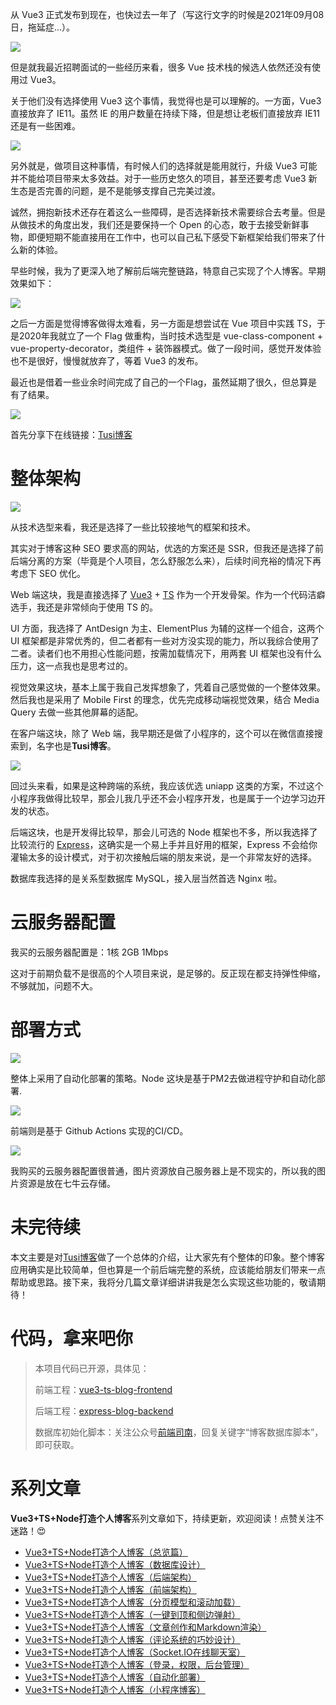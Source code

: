 从 Vue3 正式发布到现在，也快过去一年了（写这行文字的时候是2021年09月08日，拖延症...）。

![](https://qncdn.wbjiang.cn/vue3%E5%8F%91%E5%B8%83.png)

但是就我最近招聘面试的一些经历来看，很多 Vue 技术栈的候选人依然还没有使用过 Vue3。

关于他们没有选择使用 Vue3 这个事情，我觉得也是可以理解的。一方面，Vue3 直接放弃了 IE11。虽然 IE 的用户数量在持续下降，但是想让老板们直接放弃 IE11 还是有一些困难。

![](https://qncdn.wbjiang.cn/vue3%E6%94%BE%E5%BC%83ie11.png)

另外就是，做项目这种事情，有时候人们的选择就是能用就行，升级 Vue3 可能并不能给项目带来太多效益。对于一些历史悠久的项目，甚至还要考虑 Vue3 新生态是否完善的问题，是不是能够支撑自己完美过渡。

诚然，拥抱新技术还存在着这么一些障碍，是否选择新技术需要综合去考量。但是从做技术的角度出发，我们还是要保持一个 Open 的心态，敢于去接受新鲜事物，即便短期不能直接用在工作中，也可以自己私下感受下新框架给我们带来了什么新的体验。

早些时候，我为了更深入地了解前后端完整链路，特意自己实现了个人博客。早期效果如下：

![](https://qncdn.wbjiang.cn/%E6%97%A7%E7%89%88%E5%8D%9A%E5%AE%A2.png)

之后一方面是觉得博客做得太难看，另一方面是想尝试在 Vue 项目中实践 TS，于是2020年我就立了一个 Flag 做重构，当时技术选型是 vue-class-component + vue-property-decorator，类组件 + 装饰器模式。做了一段时间，感觉开发体验也不是很好，慢慢就放弃了，等着 Vue3 的发布。

最近也是借着一些业余时间完成了自己的一个Flag，虽然延期了很久，但总算是有了结果。

![](https://qncdn.wbjiang.cn/%E5%8D%9A%E5%AE%A2%E5%BD%95%E5%B1%8F2.gif)

首先分享下在线链接：[Tusi博客](https://blog.wbjiang.cn/)

# 整体架构

![](https://qncdn.wbjiang.cn/%E5%8D%9A%E5%AE%A2%E6%95%B4%E4%BD%93%E6%9E%B6%E6%9E%84.png)

从技术选型来看，我还是选择了一些比较接地气的框架和技术。

其实对于博客这种 SEO 要求高的网站，优选的方案还是 SSR，但我还是选择了前后端分离的方案（毕竟是个人项目，怎么舒服怎么来），后续时间充裕的情况下再考虑下 SEO 优化。

Web 端这块，我是直接选择了 [Vue3](https://v3.cn.vuejs.org/) + [TS](https://www.typescriptlang.org/docs/) 作为一个开发骨架。作为一个代码洁癖选手，我还是非常倾向于使用 TS 的。

UI 方面，我选择了 AntDesign 为主、ElementPlus 为辅的这样一个组合，这两个 UI 框架都是非常优秀的，但二者都有一些对方没实现的能力，所以我综合使用了二者。读者们也不用担心性能问题，按需加载情况下，用两套 UI 框架也没有什么压力，这一点我也是思考过的。

视觉效果这块，基本上属于我自己发挥想象了，凭着自己感觉做的一个整体效果。然后我也是采用了 Mobile First 的理念，优先完成移动端视觉效果，结合 Media Query 去做一些其他屏幕的适配。

在客户端这块，除了 Web 端，我早期还是做了小程序的，这个可以在微信直接搜索到，名字也是**Tusi博客**。

![](https://qncdn.wbjiang.cn/%E5%8D%9A%E5%AE%A2%E5%B0%8F%E7%A8%8B%E5%BA%8F%E6%95%88%E6%9E%9C%E5%9B%BE.jpg)

回过头来看，如果是这种跨端的系统，我应该优选 uniapp 这类的方案，不过这个小程序我做得比较早，那会儿我几乎还不会小程序开发，也是属于一个边学习边开发的状态。

后端这块，也是开发得比较早，那会儿可选的 Node 框架也不多，所以我选择了比较流行的 [Express](https://www.expressjs.com.cn/)，这确实是一个易上手并且好用的框架，Express 不会给你灌输太多的设计模式，对于初次接触后端的朋友来说，是一个非常友好的选择。

数据库我选择的是关系型数据库 MySQL，接入层当然首选 Nginx 啦。

# 云服务器配置

我买的云服务器配置是：1核 2GB 1Mbps

这对于前期负载不是很高的个人项目来说，是足够的。反正现在都支持弹性伸缩，不够就加，问题不大。

# 部署方式

![](https://qncdn.wbjiang.cn/%E5%8D%9A%E5%AE%A2%E9%83%A8%E7%BD%B2%E6%96%B9%E5%BC%8F.png)

整体上采用了自动化部署的策略。Node 这块是基于PM2去做进程守护和自动化部署.

![](https://qncdn.wbjiang.cn/pm2%E9%83%A8%E7%BD%B2%E6%95%88%E6%9E%9C%E5%9B%BE.png)

前端则是基于 Github Actions 实现的CI/CD。

![](https://qncdn.wbjiang.cn/github_actions%E6%95%88%E6%9E%9C.png)

我购买的云服务器配置很普通，图片资源放自己服务器上是不现实的，所以我的图片资源是放在七牛云存储。

# 未完待续

本文主要是对[Tusi博客](https://blog.wbjiang.cn/)做了一个总体的介绍，让大家先有个整体的印象。整个博客应用确实是比较简单，但也算是一个前后端完整的系统，应该能给朋友们带来一点帮助或思路。接下来，我将分几篇文章详细讲讲我是怎么实现这些功能的，敬请期待！

# 代码，拿来吧你

> 本项目代码已开源，具体见：
>
> 前端工程：[vue3-ts-blog-frontend](https://github.com/cumt-robin/vue3-ts-blog-frontend)
>
> 后端工程：[express-blog-backend](https://github.com/cumt-robin/express-blog-backend)
>
> 数据库初始化脚本：关注公众号[前端司南](https://qncdn.wbjiang.cn/%E5%89%8D%E7%AB%AF%E5%8F%B8%E5%8D%97%E5%90%8D%E7%89%87%E5%B8%A6%E5%BE%AE%E4%BF%A1.png)，回复关键字“博客数据库脚本”，即可获取。

# 系列文章

**Vue3+TS+Node打造个人博客**系列文章如下，持续更新，欢迎阅读！点赞关注不迷路！😍

- [Vue3+TS+Node打造个人博客（总览篇）](https://blog.wbjiang.cn/article/232)
- [Vue3+TS+Node打造个人博客（数据库设计）]()
- [Vue3+TS+Node打造个人博客（后端架构）]()
- [Vue3+TS+Node打造个人博客（前端架构）]()
- [Vue3+TS+Node打造个人博客（分页模型和滚动加载）]()
- [Vue3+TS+Node打造个人博客（一键到顶和侧边弹射）]()
- [Vue3+TS+Node打造个人博客（文章创作和Markdown渲染）]() 
- [Vue3+TS+Node打造个人博客（评论系统的巧妙设计）]() 
- [Vue3+TS+Node打造个人博客（Socket.IO在线聊天室）]()
- [Vue3+TS+Node打造个人博客（登录，权限，后台管理）]()
- [Vue3+TS+Node打造个人博客（自动化部署）]() 
- [Vue3+TS+Node打造个人博客（小程序博客）]() 

